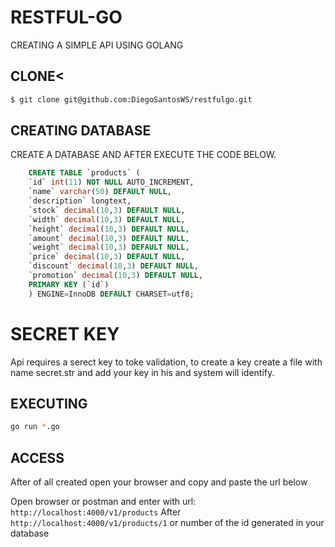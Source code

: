 # RESTFUL-GO
CREATING A SIMPLE API USING GOLANG

## CLONE<
```bash
$ git clone git@github.com:DiegoSantosWS/restfulgo.git
```
## CREATING DATABASE

CREATE A DATABASE AND AFTER EXECUTE THE CODE BELOW.
```sql
    CREATE TABLE `products` (
    `id` int(11) NOT NULL AUTO_INCREMENT,
    `name` varchar(50) DEFAULT NULL,
    `description` longtext,
    `stock` decimal(10,3) DEFAULT NULL,
    `width` decimal(10,3) DEFAULT NULL,
    `height` decimal(10,3) DEFAULT NULL,
    `amount` decimal(10,3) DEFAULT NULL,
    `weight` decimal(10,3) DEFAULT NULL,
    `price` decimal(10,3) DEFAULT NULL,
    `discount` decimal(10,3) DEFAULT NULL,
    `promotion` decimal(10,3) DEFAULT NULL,
    PRIMARY KEY (`id`)
    ) ENGINE=InnoDB DEFAULT CHARSET=utf8;
```

# SECRET KEY

Api requires a serect key to toke validation, to create a key create a file with name secret.str and add your key in his and system will identify.

## EXECUTING

```bash
go run *.go
```
## ACCESS
After of all created open your browser and copy and paste the url below

Open browser or postman and enter with url: `http://localhost:4000/v1/products`
After `http://localhost:4000/v1/products/1` or number of the id generated in your database  